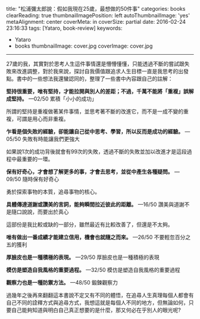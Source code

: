 title: "松浦彌太郎說：假如我現在25歲，最想做的50件事"
categories: books
clearReading: true
thumbnailImagePosition: left
autoThumbnailImage: 'yes'
metaAlignment: center
coverMeta: in
coverSize: partial
date: 2016-02-24 23:16:33
tags: [Yataro, book-review]
keywords:
- Yataro
- books
thumbnailImage: cover.jpg
coverImage: cover.jpg
---
27歲的我，其實對於思考人生這件事情還是懵懵懂懂，只能透過不斷的嘗試跟失敗來改進調整，對於我來說，探討自我價值跟追求人生目標一直是我思考的出發點。書中的一些想法我還蠻認同的，整理了一些書中內容跟自己的註解：

<!--more-->

**堅持很重要，唯有堅持，才能拉開與別人的差距；不過，千萬不能將「重複」誤解成堅持。**
—02/50 累積「小小的成功」

所謂的堅持是重複做著某件事情，並思考著不斷的改進它，而不是一成不變的重複，可謂是用心而非重複。

**乍看是個失敗的經驗，卻能讓自己從中思考、學習，所以反而是成功的經驗。**
—05/50 失敗有時能讓我們更強大

如果說1次的成功背後就會有99次的失敗，透過不斷的失敗並加以改進才是這段過程中最重要的一環。

**保有好奇心，才會想了解更多的事，才會去思考，並從中產生各種疑問。**
—09/50 隨時保有好奇心

勇於探索事物的本質，追尋事物的核心。

**具體傳達道謝或讚美的言詞，能夠瞬間拉近彼此的距離。**
—16/50 讚美與道謝不是隨口說說，而要出於真心

這部份是我比較或缺的一部分，雖然最近有比較改善了，但還是不太夠。

**唯有做出一番成績才能建立信用，機會也就隨之而來。**
—26/50 不要輕忽百分之五的獲利

**厚臉皮也是一種積極的表現。**
—29/50 厚臉皮也是一種積極的表現

**模仿是塑造自我風格的重要過程。**
—32/50 模仿是塑造自我風格的重要過程

**觀察力也是一種防禦方法。**
—48/50 鍛鍊觀察力

過幾年之後再來翻翻這本書說不定又有不同的體悟，在追尋人生真理每個人都會有自己不同的詮釋方式與追尋方式，我想這就是每個人不同的地方，但無論如何，只要自己能夠知道與明白自己真正想要的是什麼，那又何必在乎別人的眼光呢?